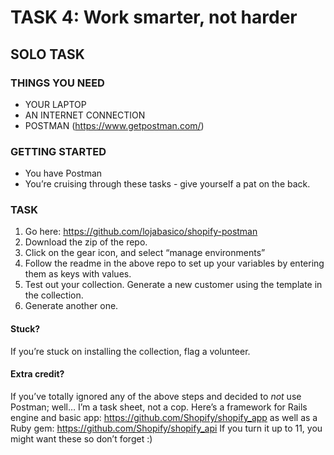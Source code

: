 # TASK 4: Work smarter, not harder
## SOLO TASK

### THINGS YOU NEED
- YOUR LAPTOP
- AN INTERNET CONNECTION
- POSTMAN (https://www.getpostman.com/)

### GETTING STARTED
- You have Postman
- You’re cruising through these tasks - give yourself a pat on the back.

### TASK
1. Go here: https://github.com/lojabasico/shopify-postman
2. Download the zip of the repo.
3. Click on the gear icon, and select “manage environments”
4. Follow the readme in the above repo to set up your variables by entering them as keys with values.
5. Test out your collection. Generate a new customer using the template in the collection.
6. Generate another one.

#### Stuck?
If you’re stuck on installing the collection, flag a volunteer.

#### Extra credit?
If you’ve totally ignored any of the above steps and decided to *not* use Postman; well… I’m a task sheet, not a cop. Here’s a framework for Rails engine and basic app: https://github.com/Shopify/shopify_app as well as a Ruby gem: https://github.com/Shopify/shopify_api If you turn it up to 11, you might want these so don’t forget :)

